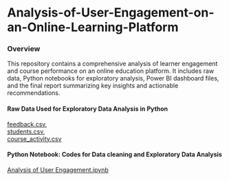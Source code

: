 # Analysis-of-User-Engagement-on-an-Online-Learning-Platform

### Overview
This repository contains a comprehensive analysis of learner engagement and course performance on an online education platform. It includes raw data, Python notebooks for exploratory analysis, Power BI dashboard files, and the final report summarizing key insights and actionable recommendations.

#### Raw Data Used for Exploratory Data Analysis in Python
<a href="https://github.com/LakshmiPriyanka13/Analysis-of-User-Engagement-on-an-Online-Learning-Platform/blob/main/feedback.csv">feedback.csv</a>,   
<a href="https://github.com/LakshmiPriyanka13/Analysis-of-User-Engagement-on-an-Online-Learning-Platform/blob/main/students.csv">students.csv</a>,   
<a href="https://github.com/LakshmiPriyanka13/Analysis-of-User-Engagement-on-an-Online-Learning-Platform/blob/main/course_activity.csv">course_activity.csv</a>

#### Python Notebook: Codes for Data cleaning and Exploratory Data Analysis
<a href="https://github.com/LakshmiPriyanka13/Analysis-of-User-Engagement-on-an-Online-Learning-Platform/blob/main/Analysis%20of%20User%20Engagement.ipynb">Analysis of User Engagement.ipynb</a>




